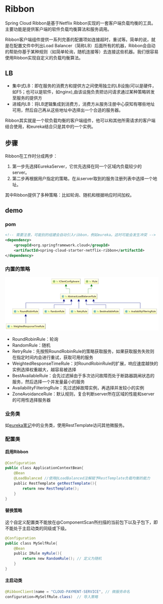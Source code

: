 # Ribbon
Spring Cloud Ribbon是基于Netflix Ribbon实现的一套客户端负载均衡的工具。主要功能是提供客户端的软件负载均衡算法和服务调用。

Ribbon客户端组件提供一系列完善的配置项如连接超时，重试等。简单的说，就是在配置文件中列出Load Balancer（简称LB）后面所有的机器，Ribbon会自动的帮助你基于某种规则（如简单轮询，随机连接等）去连接这些机器。我们很容易使用Ribbon实现自定义的负载均衡算法。

## LB
* 集中式LB：即在服务的消费方和提供方之间使用独立的LB设施(可以是硬件，如F5；也可以是软件，如nginx),由该设施负责把访问请求通过某种策略转发至服务的提供方
* 进城内LB：将LB逻辑集成到消费方，消费方从服务注册中心获知有哪些地址可用，然后自己再从这些地址中选择出一个合适的服务器。

Ribbon其实就是一个软负载均衡的客户端组件，他可以和其他所需请求的客户端结合使用，和eureka结合只是其中的一个实例。

## 步骤
Ribbon在工作时分成两步： 
1. 第一步先选择EurekaServer，它优先选择在同一个区域内负载较少的server。
2. 第二步再根据用户指定的策略，在从server取到的服务注册列表中选择一个地址。

其中Ribbon提供了多种策略：比如轮询、随机和根据响应时间加权。 


## demo
### pom
```xml
<!-- 需要注意，可能别的组建会自动引入ribbon，例如eureka。这时可能会发生冲突 -->
<dependency>
    <groupId>org.springframework.cloud</groupId> 
    <artifactId>spring-cloud-starter-netflix-ribbon</artifactId> 
</dependency> 
```

### 内置的策略
![ribbon+20211022013806](https://raw.githubusercontent.com/loli0con/picgo/master/images/ribbon%2B20211022013806.png%2B2021-10-22-01-38-07)

* RoundRobinRule：轮询
* RandomRule：随机
* RetryRule：先按照RoundRobinRule的策略获取服务，如果获取服务失败则在指定时间内会进行重试，获取可用的服务
* WeightedResponseTimeRule：对RoundRobinRule的扩展，响应速度越快的实例选择权重越大，越容易被选择
* BestAvailableRule：会先过滤掉由于多次访问故障而处于断路器跳闸状态的服务，然后选择一个并发量最小的服务
* AvailabilityFilteringRule：先过滤掉故障实例，再选择并发较小的实例
* ZoneAvoidanceRule：默认规则，复合判断server所在区域的性能和server的可用性选择服务器

### 业务类
如[eureka笔记](eureka.md)中的业务类，使用RestTemplate访问其他微服务。

### 配置类

#### 启用Ribbon
```java
@Configuration
public class ApplicationContextBean{
    @Bean
    @LoadBalanced //使用@LoadBalanced注解赋予RestTemplate负载均衡的能力
    public RestTemplate getRestTemplate(){
        return new RestTemplate();
    }
}
```

#### 替换策略
这个自定义配置类不能放在@ComponentScan所扫描的当前包下以及子包下，即不能处于主启动类的同级或下级。

```java
@Configuration
public class MySelfRule{
    @Bean
    public IRule myRule(){
        return new RandomRule(); // 定义为随机
    }
}  
```

#### 主启动类
```java
@RibbonClient(name = "CLOUD-PAYMENT-SERVICE", // 微服务命名
configuration=MySelfRule.class)  // 导入策略
```